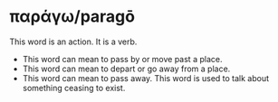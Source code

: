 # παράγω/paragō
This word is an action. It is a verb.

* This word can mean to pass by or move past a place.
* This word can mean to depart or go away from a place.
* This word can mean to pass away. This word is used to talk about something ceasing to exist.
